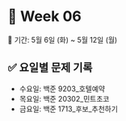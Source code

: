 ﻿# 📘 Week 06

<!-- 기간 시작 -->
📆 기간: 5월 6일 (화) ~ 5월 12일 (월)
<!-- 기간 끝 -->

<!-- 요일별 기록 시작 -->
## ✅ 요일별 문제 기록
- 수요일: 백준 9203_호텔예약
- 목요일: 백준 20302_민트초코
- 금요일: 백준 1713_후보_추천하기
<!-- 요일별 기록 끝 -->